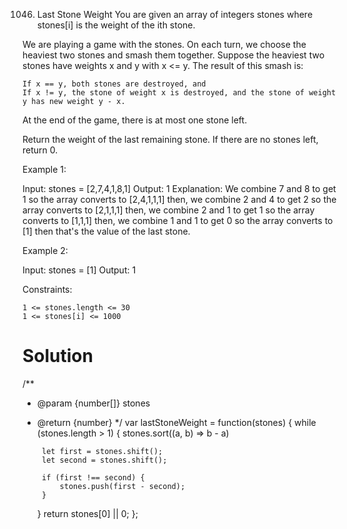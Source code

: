 1046. Last Stone Weight
You are given an array of integers stones where stones[i] is the weight of the ith stone.

We are playing a game with the stones. On each turn, we choose the heaviest two stones and smash them together. Suppose the heaviest two stones have weights x and y with x <= y. The result of this smash is:

    If x == y, both stones are destroyed, and
    If x != y, the stone of weight x is destroyed, and the stone of weight y has new weight y - x.

At the end of the game, there is at most one stone left.

Return the weight of the last remaining stone. If there are no stones left, return 0.

 

Example 1:

Input: stones = [2,7,4,1,8,1]
Output: 1
Explanation: 
We combine 7 and 8 to get 1 so the array converts to [2,4,1,1,1] then,
we combine 2 and 4 to get 2 so the array converts to [2,1,1,1] then,
we combine 2 and 1 to get 1 so the array converts to [1,1,1] then,
we combine 1 and 1 to get 0 so the array converts to [1] then that's the value of the last stone.

Example 2:

Input: stones = [1]
Output: 1

 

Constraints:

    1 <= stones.length <= 30
    1 <= stones[i] <= 1000

# Solution
/**
 * @param {number[]} stones
 * @return {number}
 */
var lastStoneWeight = function(stones) {
    while (stones.length > 1) {
        stones.sort((a, b) => b - a)

        let first = stones.shift();
        let second = stones.shift();

        if (first !== second) {
            stones.push(first - second);
        }
    }
    return stones[0] || 0;
};

